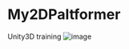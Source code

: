 # My2DPaltformer
Unity3D training
![image](https://github.com/intelHEART/My2DPaltformer/blob/master/show.png)
